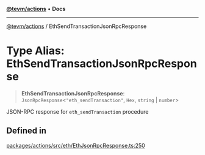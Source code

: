 [**@tevm/actions**](../README.md) • **Docs**

***

[@tevm/actions](../globals.md) / EthSendTransactionJsonRpcResponse

# Type Alias: EthSendTransactionJsonRpcResponse

> **EthSendTransactionJsonRpcResponse**: `JsonRpcResponse`\<`"eth_sendTransaction"`, `Hex`, `string` \| `number`\>

JSON-RPC response for `eth_sendTransaction` procedure

## Defined in

[packages/actions/src/eth/EthJsonRpcResponse.ts:250](https://github.com/evmts/tevm-monorepo/blob/main/packages/actions/src/eth/EthJsonRpcResponse.ts#L250)
